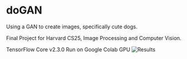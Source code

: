 # doGAN
Using a GAN to create images, specifically cute dogs.  

Final Project for Harvard CS25, Image Processing and Computer Vision.
  
TensorFlow Core v2.3.0
Run on Google Colab GPU
![Results](https://github.com/vinhle169/image_generator/blob/master/results.png?raw=true)
